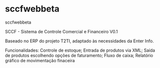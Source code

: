 sccfwebbeta
===========

sccfwebbeta

SCCF - Sistema de Controle Comercial e Financeiro V0.1

Baseado no ERP do projeto T2TI, adaptado às necessidades da Enter Info.

Funcionalidades:
Controle de estoque;
Entrada de produtos via XML;
Saída de produtos escolhendo opções de faturamento;
Fluxo de caixa;
Relatório gráfico de movimentação finaceira
